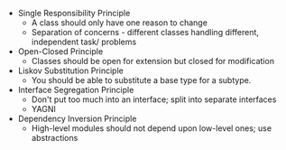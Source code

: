 * Single Responsibility Principle
  * A class should only have one reason to change
  * Separation of concerns - different classes handling different, independent task/ problems
* Open-Closed Principle
  * Classes should be open for extension but closed for modification
* Liskov Substitution Principle
  * You should be able to substitute a base type for a subtype.
* Interface Segregation Principle
  * Don't put too much into an interface; split into separate interfaces
  * YAGNI
* Dependency Inversion Principle
  * High-level modules should not depend upon low-level ones; use abstractions